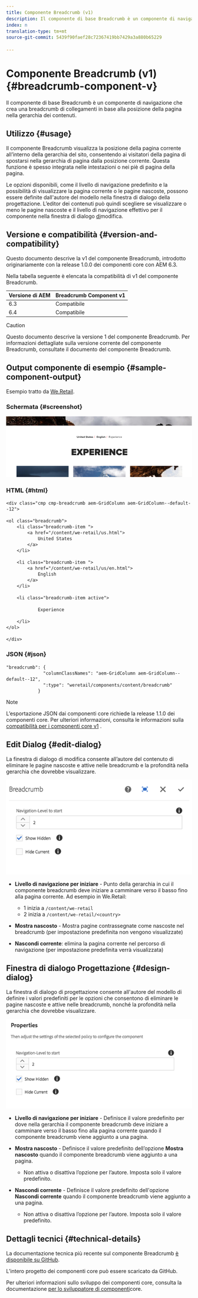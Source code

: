 ```yaml
---
title: Componente Breadcrumb (v1)
description: Il componente di base Breadcrumb è un componente di navigazione che crea una breadcrumb di collegamenti in base alla posizione della pagina nella gerarchia dei contenuti.
index: n
translation-type: tm+mt
source-git-commit: 5439f90faef28c72367419bb7429a3a880b65229

---
```



# Componente Breadcrumb (v1){#breadcrumb-component-v}

Il componente di base Breadcrumb è un componente di navigazione che crea una breadcrumb di collegamenti in base alla posizione della pagina nella gerarchia dei contenuti.

## Utilizzo {#usage}

Il componente Breadcrumb visualizza la posizione della pagina corrente all’interno della gerarchia del sito, consentendo ai visitatori della pagina di spostarsi nella gerarchia di pagina dalla posizione corrente. Questa funzione è spesso integrata nelle intestazioni o nei piè di pagina della pagina.

Le opzioni disponibili, come il livello di navigazione predefinito e la possibilità di visualizzare la pagina corrente o le pagine nascoste, possono essere definite dall&#39;autore del modello nella finestra di dialogo [](breadcrumb-v1.md#main-pars_title_1995166862)della progettazione. L’editor dei contenuti può quindi scegliere se visualizzare o meno le pagine nascoste e il livello di navigazione effettivo per il componente nella finestra di dialogo [di](breadcrumb-v1.md#main-pars_title)modifica.

## Versione e compatibilità {#version-and-compatibility}

Questo documento descrive la v1 del componente Breadcrumb, introdotto originariamente con la release 1.0.0 dei componenti core con AEM 6.3.

Nella tabella seguente è elencata la compatibilità di v1 del componente Breadcrumb.

| Versione di AEM | Breadcrumb Component v1 |
|--- |--- |
| 6.3 | Compatibile |
| 6.4 | Compatibile |

>[!CAUTION]
>
>Questo documento descrive la versione 1 del componente Breadcrumb.
>Per informazioni dettagliate sulla versione corrente del componente Breadcrumb, consultate il documento del componente [](breadcrumb.md) Breadcrumb.

## Output componente di esempio {#sample-component-output}

Esempio tratto da [We.Retail](https://helpx.adobe.com/experience-manager/6-4/sites/developing/using/we-retail.html).

### Schermata {#screenshot}

![](assets/chlimage_1-33.png)

### HTML {#html}

```
<div class="cmp cmp-breadcrumb aem-GridColumn aem-GridColumn--default--12">

<ol class="breadcrumb">
    <li class="breadcrumb-item ">
        <a href="/content/we-retail/us.html">
            United States
        </a>
    </li>

    <li class="breadcrumb-item ">
        <a href="/content/we-retail/us/en.html">
            English
        </a>
    </li>

    <li class="breadcrumb-item active">
        
            Experience
        
    </li>
</ol>
 
</div>
```

### JSON {#json}

```
"breadcrumb": {
              "columnClassNames": "aem-GridColumn aem-GridColumn--default--12",
              ":type": "weretail/components/content/breadcrumb"
            }
```

>[!NOTE]
>
>L’esportazione JSON dai componenti core richiede la release 1.1.0 dei componenti core. Per ulteriori informazioni, consulta le informazioni sulla [compatibilità per i componenti core v1](versions.md#main-pars_title_236368006) .

## Edit Dialog {#edit-dialog}

La finestra di dialogo di modifica consente all’autore del contenuto di eliminare le pagine nascoste e attive nelle breadcrumb e la profondità nella gerarchia che dovrebbe visualizzare.

![](assets/chlimage_1-34.png)

* **Livello di navigazione per iniziare** - Punto della gerarchia in cui il componente breadcrumb deve iniziare a camminare verso il basso fino alla pagina corrente. Ad esempio in We.Retail:

   * 1 inizia a `/content/we-retail`
   * 2 inizia a `/content/we-retail/<country>`

* **Mostra nascosto** - Mostra pagine contrassegnate come nascoste nel breadcrumb (per impostazione predefinita non vengono visualizzate)
* **Nascondi corrente**: elimina la pagina corrente nel percorso di navigazione (per impostazione predefinita verrà visualizzata)

## Finestra di dialogo Progettazione {#design-dialog}

La finestra di dialogo di progettazione consente all&#39;autore del modello di definire i valori predefiniti per le opzioni che consentono di eliminare le pagine nascoste e attive nelle breadcrumb, nonché la profondità nella gerarchia che dovrebbe visualizzare.

![](assets/chlimage_1-35.png)

* **Livello di navigazione per iniziare** - Definisce il valore predefinito per dove nella gerarchia il componente breadcrumb deve iniziare a camminare verso il basso fino alla pagina corrente quando il componente breadcrumb viene aggiunto a una pagina.
* **Mostra nascosto** - Definisce il valore predefinito dell’opzione **Mostra nascosto** quando il componente breadcrumb viene aggiunto a una pagina.

   * Non attiva o disattiva l’opzione per l’autore. Imposta solo il valore predefinito.

* **Nascondi corrente** - Definisce il valore predefinito dell&#39;opzione **Nascondi corrente** quando il componente breadcrumb viene aggiunto a una pagina.

   * Non attiva o disattiva l’opzione per l’autore. Imposta solo il valore predefinito.

## Dettagli tecnici {#technical-details}

La documentazione tecnica più recente sul componente Breadcrumb [è disponibile su GitHub](https://github.com/adobe/aem-core-wcm-components/tree/master/content/src/content/jcr_root/apps/core/wcm/components/breadcrumb/v1/breadcrumb).

L’intero progetto dei componenti core può essere scaricato da GitHub.

Per ulteriori informazioni sullo sviluppo dei componenti core, consulta la documentazione [per lo sviluppatore di componenti](developing.md)core.
